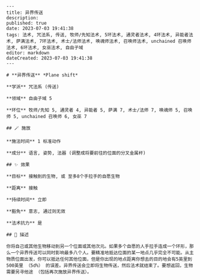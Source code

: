 
    ---
    title: 异界传送
    description: 
    published: true
    date: 2023-07-03 19:41:38
    tags: 法术, 咒法系, 传送, 牧师/先知法术, 5环法术, 通灵者法术, 4环法术, 异能者法术, 萨满法术, 7环法术, 术士/法师法术, 唤魂师法术, 召唤师法术, unchained 召唤师法术, 6环法术, 女巫法术, 自由子域
    editor: markdown
    dateCreated: 2023-07-03 19:41:38
    ---

    # **异界传送** *Plane shift*

    **学派** 咒法系 (传送) 

    **领域** 自由子域 5

    **环位** 牧师/先知 5, 通灵者 4, 异能者 5, 萨满 7, 术士/法师 7, 唤魂师 5, 召唤师 5, unchained 召唤师 6, 女巫 7

    ## 🪄 施放

    **施法时间** 1 标准动作

    **成分** 语言, 姿势, 法器 (调整成将要前往的位面的分叉金属杆)

    ## ✨ 效果 

    **目标** 接触到的生物, 或 至多8个手拉手的自愿生物 

    **距离** 接触  

    **持续时间** 立即 

    **豁免** 意志, 通过则无效

    **法术抗力** 是

    ## 📖 描述

    你将自己或其他生物移动到另一个位面或其他次元。如果多个自愿的人手拉手连成一个环形，那么一个异界传送可以同时影响最多八个人。要精准地抵达位面的某一地点几乎完全不可能。从主物质位面出发，你可以抵达任何其他位面，但是你出现的地点距离你想去的目的地会有5英里到500英里 （5d%） 的误差。异界传送会立即将生物传送，然后法术就结束了。要想返回，生物需要另寻他途 （包括再次施放异界传送）。
    